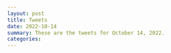 ```yaml
---
layout: post
title: Tweets
date: 2022-10-14
summary: These are the tweets for October 14, 2022.
categories:
---
```


